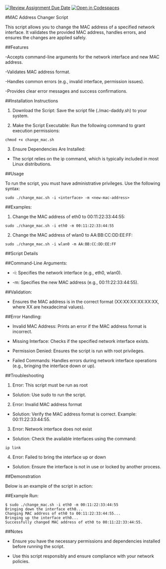 [![Review Assignment Due Date](https://classroom.github.com/assets/deadline-readme-button-22041afd0340ce965d47ae6ef1cefeee28c7c493a6346c4f15d667ab976d596c.svg)](https://classroom.github.com/a/tp86o73G)
[![Open in Codespaces](https://classroom.github.com/assets/launch-codespace-2972f46106e565e64193e422d61a12cf1da4916b45550586e14ef0a7c637dd04.svg)](https://classroom.github.com/open-in-codespaces?assignment_repo_id=17743676)

#MAC Address Changer Script

This script allows you to change the MAC address of a specified network interface. It validates the provided MAC address, handles errors, and ensures the changes are applied safely.

##Features

-Accepts command-line arguments for the network interface and new MAC address.

-Validates MAC address format.

-Handles common errors (e.g., invalid interface, permission issues).

-Provides clear error messages and success confirmations.

##Installation Instructions

1. Download the Script:
Save the script file (./mac-daddy.sh) to your system.

2. Make the Script Executable:
Run the following command to grant execution permissions:

```
chmod +x change_mac.sh
```

3. Ensure Dependencies Are Installed:

 - The script relies on the ip command, which is typically included in most Linux distributions.

##Usage

To run the script, you must have administrative privileges. Use the following syntax:

```
sudo ./change_mac.sh -i <interface> -m <new-mac-address>
```

##Examples:

1. Change the MAC address of eth0 to 00:11:22:33:44:55:

```
sudo ./change_mac.sh -i eth0 -m 00:11:22:33:44:55
```

2. Change the MAC address of wlan0 to AA:BB:CC:DD:EE:FF:

```
sudo ./change_mac.sh -i wlan0 -m AA:BB:CC:DD:EE:FF
```

##Script Details

##Command-Line Arguments:

- -i: Specifies the network interface (e.g., eth0, wlan0).

- -m: Specifies the new MAC address (e.g., 00:11:22:33:44:55).

##Validation:

- Ensures the MAC address is in the correct format (XX:XX:XX:XX:XX:XX, where XX are hexadecimal values).

##Error Handling:

- Invalid MAC Address: Prints an error if the MAC address format is incorrect.

- Missing Interface: Checks if the specified network interface exists.

- Permission Denied: Ensures the script is run with root privileges.

- Failed Commands: Handles errors during network interface operations (e.g., bringing the interface down or up).

##Troubleshooting

1. Error: This script must be run as root

- Solution: Use sudo to run the script.

2. Error: Invalid MAC address format

- Solution: Verify the MAC address format is correct. Example: 00:11:22:33:44:55.

3. Error: Network interface does not exist

- Solution: Check the available interfaces using the command:

```
ip link
```

4. Error: Failed to bring the interface up or down

- Solution: Ensure the interface is not in use or locked by another process.

##Demonstration

Below is an example of the script in action:

##Example Run:
```
$ sudo ./change_mac.sh -i eth0 -m 00:11:22:33:44:55
Bringing down the interface eth0...
Changing MAC address of eth0 to 00:11:22:33:44:55...
Bringing up the interface eth0...
Successfully changed MAC address of eth0 to 00:11:22:33:44:55.
```

##Notes

- Ensure you have the necessary permissions and dependencies installed before running the script.

- Use this script responsibly and ensure compliance with your network policies.

